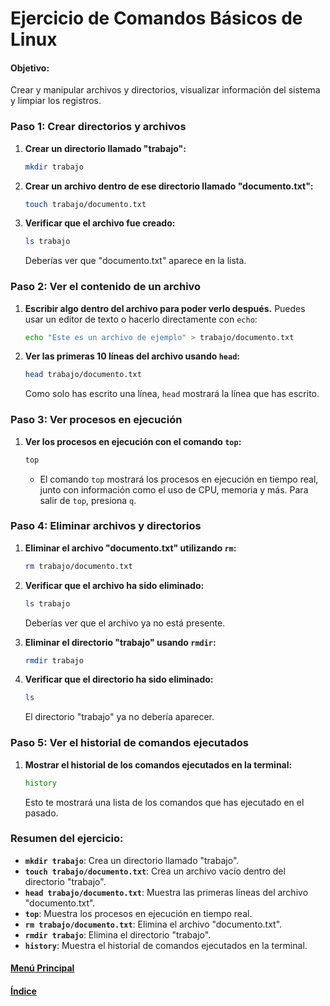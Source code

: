 # **Ejercicio de Comandos Básicos de Linux**

#### **Objetivo:**
Crear y manipular archivos y directorios, visualizar información del sistema y limpiar los registros.

### **Paso 1: Crear directorios y archivos**

1. **Crear un directorio llamado "trabajo":**
   ```bash
   mkdir trabajo
   ```

2. **Crear un archivo dentro de ese directorio llamado "documento.txt":**
   ```bash
   touch trabajo/documento.txt
   ```

3. **Verificar que el archivo fue creado:**
   ```bash
   ls trabajo
   ```

   Deberías ver que "documento.txt" aparece en la lista.

### **Paso 2: Ver el contenido de un archivo**

1. **Escribir algo dentro del archivo para poder verlo después.**
   Puedes usar un editor de texto o hacerlo directamente con `echo`:
   ```bash
   echo "Este es un archivo de ejemplo" > trabajo/documento.txt
   ```

2. **Ver las primeras 10 líneas del archivo usando `head`:**
   ```bash
   head trabajo/documento.txt
   ```

   Como solo has escrito una línea, `head` mostrará la línea que has escrito.

### **Paso 3: Ver procesos en ejecución**

1. **Ver los procesos en ejecución con el comando `top`:**
   ```bash
   top
   ```

   - El comando `top` mostrará los procesos en ejecución en tiempo real, junto con información como el uso de CPU, memoria y más. Para salir de `top`, presiona `q`.

### **Paso 4: Eliminar archivos y directorios**

1. **Eliminar el archivo "documento.txt" utilizando `rm`:**
   ```bash
   rm trabajo/documento.txt
   ```

2. **Verificar que el archivo ha sido eliminado:**
   ```bash
   ls trabajo
   ```

   Deberías ver que el archivo ya no está presente.

3. **Eliminar el directorio "trabajo" usando `rmdir`:**
   ```bash
   rmdir trabajo
   ```

4. **Verificar que el directorio ha sido eliminado:**
   ```bash
   ls
   ```

   El directorio "trabajo" ya no debería aparecer.

### **Paso 5: Ver el historial de comandos ejecutados**

1. **Mostrar el historial de los comandos ejecutados en la terminal:**
   ```bash
   history
   ```

   Esto te mostrará una lista de los comandos que has ejecutado en el pasado.


### **Resumen del ejercicio:**
- **`mkdir trabajo`**: Crea un directorio llamado "trabajo".
- **`touch trabajo/documento.txt`**: Crea un archivo vacío dentro del directorio "trabajo".
- **`head trabajo/documento.txt`**: Muestra las primeras líneas del archivo "documento.txt".
- **`top`**: Muestra los procesos en ejecución en tiempo real.
- **`rm trabajo/documento.txt`**: Elimina el archivo "documento.txt".
- **`rmdir trabajo`**: Elimina el directorio "trabajo".
- **`history`**: Muestra el historial de comandos ejecutados en la terminal.

#### [Menú Principal](../../index.md)
#### [Índice](./index.md)